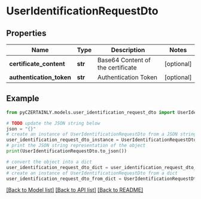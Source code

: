 # UserIdentificationRequestDto


## Properties

Name | Type | Description | Notes
------------ | ------------- | ------------- | -------------
**certificate_content** | **str** | Base64 Content of the certificate | [optional] 
**authentication_token** | **str** | Authentication Token | [optional] 

## Example

```python
from pyCZERTAINLY.models.user_identification_request_dto import UserIdentificationRequestDto

# TODO update the JSON string below
json = "{}"
# create an instance of UserIdentificationRequestDto from a JSON string
user_identification_request_dto_instance = UserIdentificationRequestDto.from_json(json)
# print the JSON string representation of the object
print(UserIdentificationRequestDto.to_json())

# convert the object into a dict
user_identification_request_dto_dict = user_identification_request_dto_instance.to_dict()
# create an instance of UserIdentificationRequestDto from a dict
user_identification_request_dto_from_dict = UserIdentificationRequestDto.from_dict(user_identification_request_dto_dict)
```
[[Back to Model list]](../README.md#documentation-for-models) [[Back to API list]](../README.md#documentation-for-api-endpoints) [[Back to README]](../README.md)


